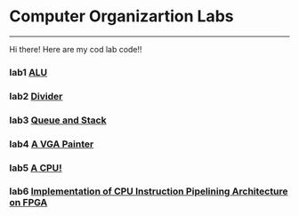 # Computer Organizartion Labs
---
Hi there! Here are my cod lab code!!
### lab1 [ALU](./lab1)
### lab2 [Divider](./lab2)
### lab3 [Queue and Stack](./lab3)
### lab4 [A VGA Painter](./lab4)
### lab5 [A CPU!](./lab5_final)
### lab6 [Implementation of CPU Instruction Pipelining Architecture on FPGA](./lab6)
